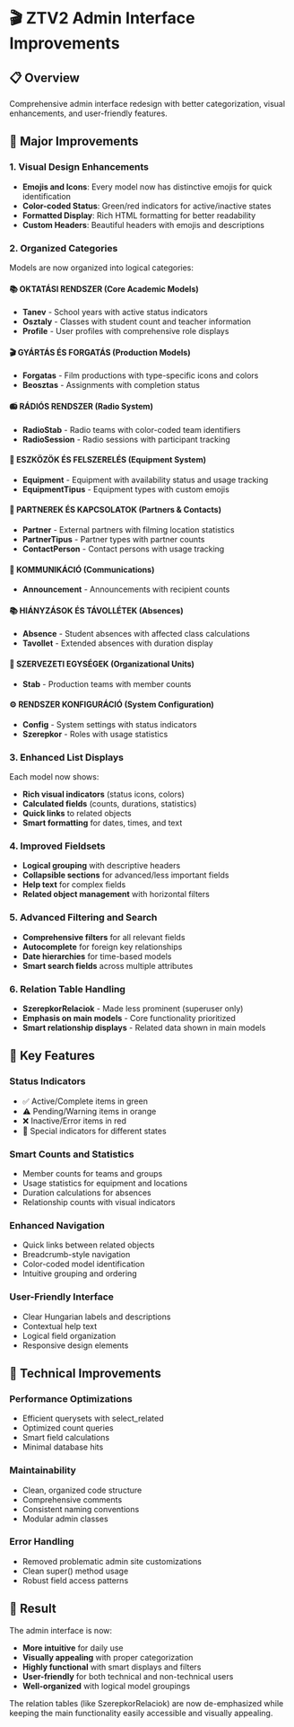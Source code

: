 # 🎬 ZTV2 Admin Interface Improvements

## 📋 Overview
Comprehensive admin interface redesign with better categorization, visual enhancements, and user-friendly features.

## 🎨 Major Improvements

### 1. **Visual Design Enhancements**
- **Emojis and Icons**: Every model now has distinctive emojis for quick identification
- **Color-coded Status**: Green/red indicators for active/inactive states
- **Formatted Display**: Rich HTML formatting for better readability
- **Custom Headers**: Beautiful headers with emojis and descriptions

### 2. **Organized Categories**
Models are now organized into logical categories:

#### 📚 **OKTATÁSI RENDSZER (Core Academic Models)**
- **Tanev** - School years with active status indicators
- **Osztaly** - Classes with student count and teacher information
- **Profile** - User profiles with comprehensive role displays

#### 🎬 **GYÁRTÁS ÉS FORGATÁS (Production Models)**
- **Forgatas** - Film productions with type-specific icons and colors
- **Beosztas** - Assignments with completion status

#### 📻 **RÁDIÓS RENDSZER (Radio System)**
- **RadioStab** - Radio teams with color-coded team identifiers
- **RadioSession** - Radio sessions with participant tracking

#### 🎯 **ESZKÖZÖK ÉS FELSZERELÉS (Equipment System)**
- **Equipment** - Equipment with availability status and usage tracking
- **EquipmentTipus** - Equipment types with custom emojis

#### 🤝 **PARTNEREK ÉS KAPCSOLATOK (Partners & Contacts)**
- **Partner** - External partners with filming location statistics
- **PartnerTipus** - Partner types with partner counts
- **ContactPerson** - Contact persons with usage tracking

#### 📢 **KOMMUNIKÁCIÓ (Communications)**
- **Announcement** - Announcements with recipient counts

#### 📚 **HIÁNYZÁSOK ÉS TÁVOLLÉTEK (Absences)**
- **Absence** - Student absences with affected class calculations
- **Tavollet** - Extended absences with duration display

#### 🏢 **SZERVEZETI EGYSÉGEK (Organizational Units)**
- **Stab** - Production teams with member counts

#### ⚙️ **RENDSZER KONFIGURÁCIÓ (System Configuration)**
- **Config** - System settings with status indicators
- **Szerepkor** - Roles with usage statistics

### 3. **Enhanced List Displays**
Each model now shows:
- **Rich visual indicators** (status icons, colors)
- **Calculated fields** (counts, durations, statistics)
- **Quick links** to related objects
- **Smart formatting** for dates, times, and text

### 4. **Improved Fieldsets**
- **Logical grouping** with descriptive headers
- **Collapsible sections** for advanced/less important fields
- **Help text** for complex fields
- **Related object management** with horizontal filters

### 5. **Advanced Filtering and Search**
- **Comprehensive filters** for all relevant fields
- **Autocomplete** for foreign key relationships
- **Date hierarchies** for time-based models
- **Smart search fields** across multiple attributes

### 6. **Relation Table Handling**
- **SzerepkorRelaciok** - Made less prominent (superuser only)
- **Emphasis on main models** - Core functionality prioritized
- **Smart relationship displays** - Related data shown in main models

## 🎯 Key Features

### **Status Indicators**
- ✅ Active/Complete items in green
- ⚠️ Pending/Warning items in orange  
- ❌ Inactive/Error items in red
- 🎯 Special indicators for different states

### **Smart Counts and Statistics**
- Member counts for teams and groups
- Usage statistics for equipment and locations
- Duration calculations for absences
- Relationship counts with visual indicators

### **Enhanced Navigation**
- Quick links between related objects
- Breadcrumb-style navigation
- Color-coded model identification
- Intuitive grouping and ordering

### **User-Friendly Interface**
- Clear Hungarian labels and descriptions
- Contextual help text
- Logical field organization
- Responsive design elements

## 🔧 Technical Improvements

### **Performance Optimizations**
- Efficient querysets with select_related
- Optimized count queries
- Smart field calculations
- Minimal database hits

### **Maintainability**
- Clean, organized code structure
- Comprehensive comments
- Consistent naming conventions
- Modular admin classes

### **Error Handling**
- Removed problematic admin site customizations
- Clean super() method usage
- Robust field access patterns

## 🚀 Result
The admin interface is now:
- **More intuitive** for daily use
- **Visually appealing** with proper categorization
- **Highly functional** with smart displays and filters
- **User-friendly** for both technical and non-technical users
- **Well-organized** with logical model groupings

The relation tables (like SzerepkorRelaciok) are now de-emphasized while keeping the main functionality easily accessible and visually appealing.
